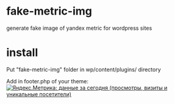 fake-metric-img
===============

generate fake image of yandex metric for wordpress sites


install
===============

Put "fake-metric-img" folder in wp/content/plugins/ directory

Add in footer.php of your theme:
<a href="http://metrika.yandex.ru/"><img src="/wp-content/plugins/fake-metric-img/img-new.png" style="margin-right: 5px;" title="Яндекс.Метрика: данные за сегодня (просмотры, визиты и уникальные посетители)" class="metric"/></a>
